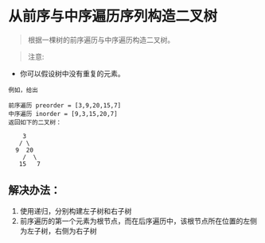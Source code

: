 # 从前序与中序遍历序列构造二叉树

> 根据一棵树的前序遍历与中序遍历构造二叉树。

> 注意:
- 你可以假设树中没有重复的元素。

```
例如，给出

前序遍历 preorder = [3,9,20,15,7]
中序遍历 inorder = [9,3,15,20,7]
返回如下的二叉树：

    3
   / \
  9  20
    /  \
   15   7

```

## 解决办法：
1. 使用递归，分别构建左子树和右子树
2. 前序遍历的第一个元素为根节点，而在后序遍历中，该根节点所在位置的左侧为左子树，右侧为右子树
